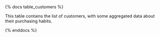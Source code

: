 {% docs table_customers %}

This table contains the list of customers, with some aggregated data about their purchasing habits.

{% enddocs %}